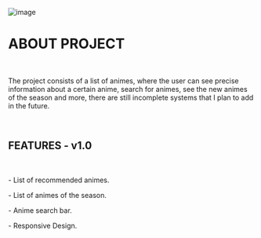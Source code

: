 ![image](https://github.com/user-attachments/assets/f33d6ae3-9825-4a99-9960-b111164f4f88)


<h1>ABOUT PROJECT</h1>
<br>
<p>The project consists of a list of animes, where the user can see precise information about a certain anime, search for animes, see the new animes of the season and more, there are still incomplete systems that I plan to add in the future.</p>
<br>
<h2><b>FEATURES - v1.0</b></h2>
<br>
<p>- List of recommended animes.</p>
<p>- List of animes of the season.</p>
<p>- Anime search bar.</p>
<p>- Responsive Design.</p>
